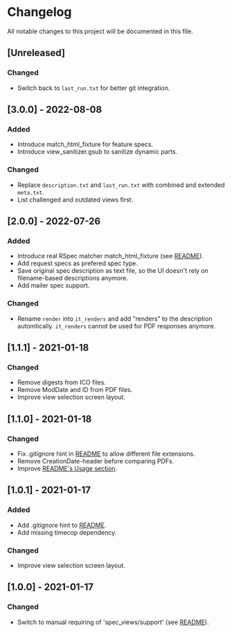 # Changelog
All notable changes to this project will be documented in this file.

## [Unreleased]
### Changed
- Switch back to `last_run.txt` for better git integration.

## [3.0.0] - 2022-08-08
### Added
- Introduce match_html_fixture for feature specs.
- Introduce view_sanitizer.gsub to sanitize dynamic parts.

### Changed
- Replace `description.txt` and `last_run.txt` with combined and extended `meta.txt`.
- List challenged and outdated views first.

## [2.0.0] - 2022-07-26
### Added
- Introduce real RSpec matcher match_html_fixture (see [README](./README.md#installation)).
- Add request specs as prefered spec type.
- Save original spec description as text file, so the UI doesn't rely on filename-based descriptions anymore.
- Add mailer spec support.

### Changed
- Rename `render` into `it_renders` and add "renders" to the description automtically. `it_renders` cannot be used for PDF responses anymore.

## [1.1.1] - 2021-01-18
### Changed
- Remove digests from ICO files.
- Remove ModDate and ID from PDF files.
- Improve view selection screen layout.

## [1.1.0] - 2021-01-18
### Changed
- Fix .gitignore hint in [README](./README.md#installation) to allow different file extensions.
- Remove CreationDate-header before comparing PDFs.
- Improve [README's Usage section](./README.md#usage).

## [1.0.1] - 2021-01-17
### Added
- Add .gitignore hint to [README](./README.md#installation).
- Add missing timecop dependency.

### Changed
- Improve view selection screen layout.

## [1.0.0] - 2021-01-17
### Changed
- Switch to manual requiring of 'spec_views/support' (see [README](./README.md#installation)).
